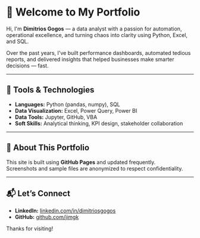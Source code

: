 # 👋 Welcome to My Portfolio

Hi, I'm **Dimitrios Gogos** — a data analyst with a passion for automation, operational excellence, and turning chaos into clarity using Python, Excel, and SQL.

Over the past years, I've built performance dashboards, automated tedious reports, and delivered insights that helped businesses make smarter decisions — fast.

---

## 🧰 Tools & Technologies

- **Languages:** Python (pandas, numpy), SQL
- **Data Visualization:** Excel, Power Query, Power BI
- **Data Tools:** Jupyter, GitHub, VBA
- **Soft Skills:** Analytical thinking, KPI design, stakeholder collaboration

---

## 📄 About This Portfolio

This site is built using **GitHub Pages** and updated frequently.  
Screenshots and sample files are anonymized to respect confidentiality.

---

## 📬 Let’s Connect

- **LinkedIn:** [linkedin.com/in/dimitriosgogos](https://www.linkedin.com/in/dimitriosgogos/)
- **GitHub:** [github.com/jimgk](https://github.com/jimgk)

Thanks for visiting!
